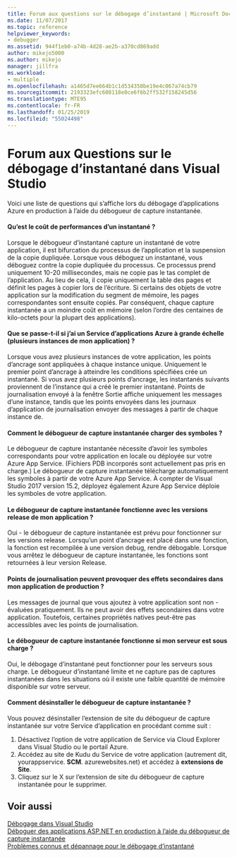 ```yaml
---
title: Forum aux questions sur le débogage d’instantané | Microsoft Docs
ms.date: 11/07/2017
ms.topic: reference
helpviewer_keywords:
- debugger
ms.assetid: 944f1eb0-a74b-4d28-ae2b-a370cd869add
author: mikejo5000
ms.author: mikejo
manager: jillfra
ms.workload:
- multiple
ms.openlocfilehash: a1465d7ee664b1c1d534350be19e4c067a74cb79
ms.sourcegitcommit: 2193323efc608118e0ce6f6b2ff532f158245d56
ms.translationtype: MTE95
ms.contentlocale: fr-FR
ms.lasthandoff: 01/25/2019
ms.locfileid: "55024498"
---
```

# <a name="frequently-asked-questions-for-snapshot-debugging-in-visual-studio"></a>Forum aux Questions sur le débogage d’instantané dans Visual Studio

Voici une liste de questions qui s’affiche lors du débogage d’applications Azure en production à l’aide du débogueur de capture instantanée.

#### <a name="what-is-the-performance-cost-of-taking-a-snapshot"></a>Qu’est le coût de performances d’un instantané ?

Lorsque le débogueur d’instantané capture un instantané de votre application, il est bifurcation du processus de l’application et la suspension de la copie dupliquée. Lorsque vous déboguez un instantané, vous déboguez contre la copie dupliquée du processus. Ce processus prend uniquement 10-20 millisecondes, mais ne copie pas le tas complet de l’application. Au lieu de cela, il copie uniquement la table des pages et définit les pages à copier lors de l’écriture. Si certains des objets de votre application sur la modification du segment de mémoire, les pages correspondantes sont ensuite copiés. Par conséquent, chaque capture instantanée a un moindre coût en mémoire (selon l’ordre des centaines de kilo-octets pour la plupart des applications). 

#### <a name="what-happens-if-i-have-a-scaled-out-azure-app-service-multiple-instances-of-my-app"></a>Que se passe-t-il si j’ai un Service d’applications Azure à grande échelle (plusieurs instances de mon application) ?

Lorsque vous avez plusieurs instances de votre application, les points d’ancrage sont appliquées à chaque instance unique. Uniquement le premier point d’ancrage à atteindre les conditions spécifiées crée un instantané. Si vous avez plusieurs points d’ancrage, les instantanés suivants proviennent de l’instance qui a créé le premier instantané. Points de journalisation envoyé à la fenêtre Sortie affiche uniquement les messages d’une instance, tandis que les points envoyées dans les journaux d’application de journalisation envoyer des messages à partir de chaque instance de. 

#### <a name="how-does-the-snapshot-debugger-load-symbols"></a>Comment le débogueur de capture instantanée charger des symboles ?

Le débogueur de capture instantanée nécessite d’avoir les symboles correspondants pour votre application en locale ou déployée sur votre Azure App Service. (Fichiers PDB incorporés sont actuellement pas pris en charge.) Le débogueur de capture instantanée télécharge automatiquement les symboles à partir de votre Azure App Service. À compter de Visual Studio 2017 version 15.2, déployez également Azure App Service déploie les symboles de votre application.

#### <a name="does-the-snapshot-debugger-work-against-release-builds-of-my-application"></a>Le débogueur de capture instantanée fonctionne avec les versions release de mon application ?

Oui - le débogueur de capture instantanée est prévu pour fonctionner sur les versions release. Lorsqu’un point d’ancrage est placé dans une fonction, la fonction est recompilée à une version debug, rendre débogable. Lorsque vous arrêtez le débogueur de capture instantanée, les fonctions sont retournées à leur version Release. 

#### <a name="can-logpoints-cause-side-effects-in-my-production-application"></a>Points de journalisation peuvent provoquer des effets secondaires dans mon application de production ?

Les messages de journal que vous ajoutez à votre application sont non - évaluées pratiquement. Ils ne peut avoir des effets secondaires dans votre application. Toutefois, certaines propriétés natives peut-être pas accessibles avec les points de journalisation. 

#### <a name="does-the-snapshot-debugger-work-if-my-server-is-under-load"></a>Le débogueur de capture instantanée fonctionne si mon serveur est sous charge ?

Oui, le débogage d’instantané peut fonctionner pour les serveurs sous charge. Le débogueur d’instantané limite et ne capture pas de captures instantanées dans les situations où il existe une faible quantité de mémoire disponible sur votre serveur.

#### <a name="how-do-i-uninstall-the-snapshot-debugger"></a>Comment désinstaller le débogueur de capture instantanée ?

Vous pouvez désinstaller l’extension de site du débogueur de capture instantanée sur votre Service d’application en procédant comme suit :

1. Désactivez l’option de votre application de Service via Cloud Explorer dans Visual Studio ou le portail Azure.
1. Accédez au site de Kudu du Service de votre application (autrement dit, yourappservice. **SCM**. azurewebsites.net) et accédez à **extensions de Site**.
1. Cliquez sur le X sur l’extension de site du débogueur de capture instantanée pour le supprimer.

## <a name="see-also"></a>Voir aussi

[Débogage dans Visual Studio](../debugger/index.md)  
[Déboguer des applications ASP.NET en production à l’aide du débogueur de capture instantanée](../debugger/debug-live-azure-applications.md)  
[Problèmes connus et dépannage pour le débogage d’instantané](../debugger/debug-live-azure-apps-troubleshooting.md)
